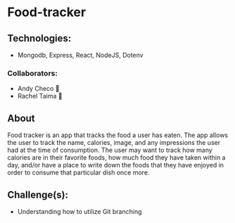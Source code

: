 # Food-tracker

## Technologies:
- Mongodb, Express, React, NodeJS, Dotenv

### Collaborators:

- Andy Checo 🍦
- Rachel Taima 🍲

## About
Food tracker is an app that tracks the food a user has eaten. The app allows the user to track the name, calories, image, and any impressions the user had at the time of consumption. The user may want to track how many calories are in their favorite foods, how much food they have taken within a day, and/or have a place to write down the foods that they have enjoyed in order to consume that particular dish once more.   

## Challenge(s):
- Understanding how to utilize Git branching
